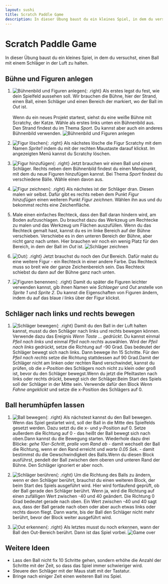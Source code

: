 ```yaml
---
layout: sushi
title: Scratch Paddle Game
description: In dieser Übung baust du ein kleines Spiel, in dem du versuchst, einen Ball mit einem Schläger in der Luft zu halten.
---
```


# Scratch Paddle Game

In dieser Übung baust du ein kleines Spiel, in dem du versuchst, einen Ball mit einem Schläger in der Luft zu halten.

## Bühne und Figuren anlegen

1. ![Bühnenbild und Figuren anlegen](scratch-paddle-game-v3/background.png){: .right}
Als erstes legst du fest, wie dein Spielfeld aussehen soll. Wir brauchen die Bühne, hier der Strand, einen Ball, einen Schläger und einen Bereich der markiert, wo der Ball im *Out* ist.<br/><br/>
Wenn du ein neues Projekt startest, siehst du eine weiße Bühne mit Scratchy, der Katze. 
Wähle als erstes links unten ein Bühnenbild aus. Den Strand findest du im Thema *Sport*. Du kannst aber auch ein anderes Bühnenbild verwenden.
![Bühnenbild und Figuren anlegen](scratch-paddle-game-v3/bühne-wählen.png)

2. ![Figur löschen](scratch-paddle-game-v3/löschen.png){: .right}
Als nächstes lösche die Figur Scratchy mit dem Namen *Sprite1* indem du mit der rechten Maustaste darauf klickst. 
Im angezeigten Menü kannst du Scratchy löschen.

3. ![Figur hinzufügen](scratch-paddle-game-v3/neue-figur.png){: .right}
Jetzt brauchen wir einen Ball und einen Schläger. Rechts neben dem Bühnenbild findest du einen Menüpunkt, mit dem 
du neue Figuren hinzufügen kannst. Bei Thema *Sport* findest du verschiedene Bälle. Wähle einen davon aus.

4. ![Figur zeichnen](scratch-paddle-game-v3/figur-malen.png){: .right}
Als nächstes ist der Schläger dran. Diesen malen wir selbst. Dafür gibt es rechts neben dem Punkt *Figur hinzufügen* 
einen weiteren Punkt *Figur zeichnen*. Wählen ihn aus und du bekommst rechts eine Zeichenfläche.

5. Male einen einfaches Rechteck, dass
 den Ball daran hindern wird, am Boden aufzuschlagen. Du brauchst dazu das Werkzeug um Rechtecke zu malen und das Werkzeug um Flächen auszufüllen.
Wenn du das Rechteck gemalt hast, kannst du es im linke Bereich auf der Bühne verschieben. Verschiebe es in den unteren Bereich der Bühne, aber nicht ganz nach unten. Hier brauchen wir noch ein wenig Platz für den Bereich, in dem der Ball im *Out* ist.
![Schläger zeichnen](scratch-paddle-game-v3/how-to-draw.png)

6. ![Out](scratch-paddle-game-v3/out.png){: .right}
Jetzt brauchst du noch den *Out* Bereich. Dafür malst du eine weitere Figur - ein Rechteck in einer andere Farbe. Das Rechteck muss so breit wie der ganze Zeichenbereich sein. Das Rechteck schiebst du dann auf der Bühne ganz nach unten.

7. ![Figuren benennen](scratch-paddle-game-v3/name.png){: .right}
Damit du später die Figuren leichter verwenden kannst, gib ihnen Namen wie *Schlaeger* und *Out* anstelle von *Sprite 1* und *Sprite 2*. Du kannst die Eigenschaften von Figuren ändern, indem du auf das blaue *i* links über der Figur klickst.

## Schläger nach links und rechts bewegen

1. ![Schläger bewegen](scratch-paddle-game-v3/schläger-code-1.png){: .right}
Damit du den Ball in der Luft halten kannst, musst du den Schläger nach links und rechts bewegen können. Verwende dazu das Ereignis *Wenn Taste ... gedrückt*. Du kannst einmal *Pfeil nach links* und einmal *Pfeil nach rechts* auswählen. Wird der *Pfeil nach links* gedrückt, setze die Richtung auf -90 Grad. Das bedeutet der Schläger bewegt sich nach links. Dann bewege ihn 15 Schritte. Für den *Pfeil nach rechts* setze die Richtung stattdessen auf 90 Grad.Damit der Schläger nicht am linken oder rechten Rand verschwindet, kannst du prüfen, ob die *x-Position* des Schlägers noch nicht zu klein oder groß ist, bevor du den Schläger bewegst.Wenn du jetzt die Pfeiltasten nach links oder rechts drückt, bewegt sich der Schläger.Beim Start des Spiels soll der Schläger in der Mitte sein. Verwende dafür den Block *Wenn Fahne angeklickt* und setze die x-Position des Schlägers auf 0.

## Ball herumhüpfen lassen

1. ![Ball bewegen](scratch-paddle-game-v3/ball-code-1.png){: .right}
Als nächstest kannst du den Ball bewegen. Wenn das Spiel gestartet wird, soll der Ball in die Mitte des Spielfelds gesetzt werden. Dazu setzt du die x- und y-Position auf 0. Setze außerdem die Richtung auf 0 - das heißt der Ball bewegt sich nach oben.Dann kannst du die Bewegung starten. Wiederhole dazu drei Blöcke: *gehe 10er-Schritt*, *pralle vom Rand ab* - damit wechselt der Ball die Richtung, wenn er den Rand erreicht und *warte 0.05 Sek.* - damit bestimmst du die Gewschwindigkeit des Balls.Wenn du diesen Block ausführst, pendelt der Ball zwischen dem oberen und unteren Rand der Bühne. Den Schläger ignoriert er aber noch.

2. ![Schläger berühren](scratch-paddle-game-v3/ball-code-2.png){: .right}
Um die Richtung des Balls zu ändern, wenn er den Schläger berührt, brauchst du einen weiteren Block, der beim Start des Spiels ausgeführt wird. Hier wird fortlaufend geprüft, ob der Ball gerade den Schläger berührt. Wenn ja, wird die Richtung auf einen zufälligen Wert zwischen -40 und 40 geändert. Die Richtung 0 Grad bedeutet gerade nach oben. Ein Wert zwischen -40 und 40 sagt aus, dass der Ball gerade nach oben oder aber auch etwas links oder rechts davon fliegt. Dann warte, bis der Ball den Schläger nicht mehr berührt, bevor der Block weiter ausgeführt wird.

3. ![Out erkennen](scratch-paddle-game-v3/ball-code-3.png){: .right}
Als letztes musst du noch erkennen, wann der Ball den Out-Bereich berührt. Dann ist das Spiel vorbei.
![Game over](scratch-paddle-game-v3/game-over.png)

## Weitere Ideen

* Lass den Ball nicht fix 10 Schritte gehen, sondern erhöhe die Anzahl der Schritte mit der Zeit, so dass das Spiel immer schwieriger wird.
* Steuere den Schläger mit der Maus statt mit der Tastatur.
* Bringe nach einiger Zeit einen weiteren Ball ins Spiel.